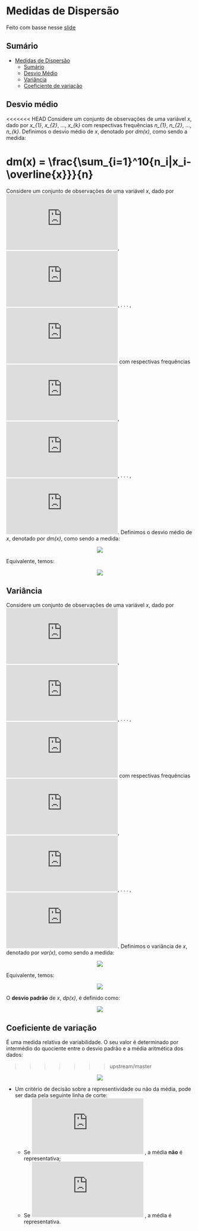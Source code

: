 # Medidas de Dispersão

Feito com basse nesse [slide](https://www.dropbox.com/s/5byiyz93n9fr0gj/Aula%205_Medidas_Dispers%C3%A3o.pdf?dl=0)

## Sumário
- [Medidas de Dispersão](#Medidas-de-dispersão)
    - [Sumário](#sum%C3%A1rio)
    - [Desvio Médio](#Desvio-médio)
    - [Variância](#Variância)
    - [Coeficiente de variação](#Coeficiente-de-variação)
        

## Desvio médio
<<<<<<< HEAD
Considere um conjunto de observações de uma variável *x*, dado por *x_{1}*, *x_{2}*, ..., *x_{k}* com respectivas frequências *n_{1}*, *n_{2}*, ..., *n_{k}*. Definimos o desvio médio de *x*, denotado por *dm(x)*, como sendo a medida:

dm(x) = \frac{\sum_{i=1}^10{n_i|x_i-\overline{x}}}{n}
=======
Considere um conjunto de observações de uma variável *x*, dado por ![](http://latex.codecogs.com/gif.latex?%5Cinline%20%5Cfn_cm%20%5Csmall%20x_%7B1%7D),  ![](http://latex.codecogs.com/gif.latex?%5Cinline%20%5Cfn_cm%20%5Csmall%20x_%7B2%7D), . . . , ![](http://latex.codecogs.com/gif.latex?%5Cinline%20%5Cfn_cm%20%5Csmall%20x_%7Bk%7D) com respectivas frequências ![](http://latex.codecogs.com/gif.latex?%5Cinline%20%5Cfn_cm%20%5Csmall%20n_%7B1%7D), ![](http://latex.codecogs.com/gif.latex?%5Cinline%20%5Cfn_cm%20%5Csmall%20n_%7B2%7D), . . . , ![](http://latex.codecogs.com/gif.latex?%5Cinline%20%5Cfn_cm%20%5Csmall%20n_%7Bk%7D). Definimos o desvio médio de *x*, denotado por *dm(x)*, como sendo a medida:

<p align="center"> 
  <img src="http://latex.codecogs.com/gif.latex?%5Cfn_cm%20%5Clarge%20dm%28x%29%3D%5Cfrac%7B%5Csum_%7Bi%3D1%7D%5E%7Bk%7D%7Bn_%7Bi%7D%7Cx_%7Bi%7D-%5Coverline%7Bx%7D%7C%7D%7D%7Bn%7D">
</p>

Equivalente, temos:
<p align="center"> 
  <img src="http://latex.codecogs.com/gif.latex?%5Cfn_cm%20%5Clarge%20dm%28x%29%3D%7B%5Csum_%7Bi%3D1%7D%5E%7Bk%7D%7Bf_%7Bi%7D%7Cx_%7Bi%7D-%5Coverline%7Bx%7D%7C%7D%7D">
</p>


## Variância
Considere um conjunto de observações de uma variável *x*, dado por ![](http://latex.codecogs.com/gif.latex?%5Cinline%20%5Cfn_cm%20%5Csmall%20x_%7B1%7D),  ![](http://latex.codecogs.com/gif.latex?%5Cinline%20%5Cfn_cm%20%5Csmall%20x_%7B2%7D), . . . , ![](http://latex.codecogs.com/gif.latex?%5Cinline%20%5Cfn_cm%20%5Csmall%20x_%7Bk%7D) com respectivas frequências ![](http://latex.codecogs.com/gif.latex?%5Cinline%20%5Cfn_cm%20%5Csmall%20n_%7B1%7D), ![](http://latex.codecogs.com/gif.latex?%5Cinline%20%5Cfn_cm%20%5Csmall%20n_%7B2%7D), . . . , ![](http://latex.codecogs.com/gif.latex?%5Cinline%20%5Cfn_cm%20%5Csmall%20n_%7Bk%7D). Definimos o variância de *x*, denotado por *var(x)*, como sendo a medida:
<p align="center"> 
  <img src="http://latex.codecogs.com/gif.latex?%5Cfn_cm%20%5Clarge%20var%28x%29%3D%5Cfrac%7B%5Csum_%7Bi%3D1%7D%5E%7Bk%7Dn_%7Bi%7D%28x_%7Bi%7D-%5Cbar%7Bx%7D%29%5E2%7D%7Bn%7D">
</p>

Equivalente, temos:
<p align="center"> 
  <img src="http://latex.codecogs.com/gif.latex?%5Cfn_cm%20%5Clarge%20var%28x%29%3D%7B%5Csum_%7Bi%3D1%7D%5E%7Bk%7Df_%7Bi%7D%28x_%7Bi%7D-%5Cbar%7Bx%7D%29%5E2%7D">
</p>

O **desvio padrão** de *x*, *dp(x)*, é definido como:
<p align="center"> 
  <img src="http://latex.codecogs.com/gif.latex?%5Cfn_cm%20%5Clarge%20dp%28x%29%3D%5Csqrt%7Bvar%28x%29%7D">
</p>

## Coeficiente de variação
É uma medida relativa de variabilidade. O seu valor é determinado por intermédio do quociente entre o desvio padrão e a média aritmética dos dados:
>>>>>>> upstream/master

<p align="center"> 
  <img src="http://latex.codecogs.com/gif.latex?%5Cfn_cm%20%5Clarge%20Cv%28x%29%3D%5Cfrac%7Bdp%28x%29%7D%7B%5Cbar%7Bx%7D%7DX100">
</p>

  - Um critério de decisão sobre a representividade ou não da média, pode ser dada pela seguinte linha de corte:
    - Se ![](http://latex.codecogs.com/gif.latex?%5Cdpi%7B100%7D%20%5Cfn_cm%20%5Csmall%20Cv%28x%29%5Cgeq%200.5) , a média **não** é representativa;
    - Se ![](http://latex.codecogs.com/gif.latex?%5Cdpi%7B100%7D%20%5Cfn_cm%20%5Csmall%20Cv%28x%29%3C%200.5) , a média é representativa.

